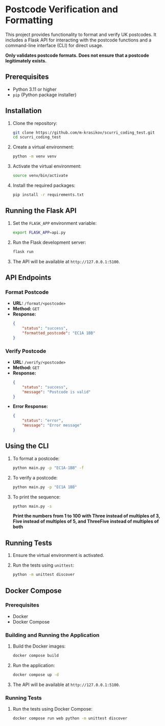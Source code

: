 # Postcode Verification and Formatting

This project provides functionality to format and verify UK postcodes. It includes a Flask API for interacting with the postcode functions and a command-line interface (CLI) for direct usage.

**Only validates postcode formats. Does not ensure that a postcode legitimately exists.**

## Prerequisites

- Python 3.11 or higher
- `pip` (Python package installer)

## Installation

1. Clone the repository:
    ```sh
    git clone https://github.com/m-krasikov/scurri_coding_test.git
    cd scurri_coding_test
    ```

2. Create a virtual environment:
    ```sh
    python -m venv venv
    ```

3. Activate the virtual environment:
    ```sh
    source venv/bin/activate
    ```

4. Install the required packages:
    ```sh
    pip install -r requirements.txt
    ```

## Running the Flask API

1. Set the `FLASK_APP` environment variable:
    ```sh
    export FLASK_APP=api.py
    ```

2. Run the Flask development server:
    ```sh
    flask run
    ```

3. The API will be available at `http://127.0.0.1:5100`.

## API Endpoints

### Format Postcode

- **URL:** `/format/<postcode>`
- **Method:** `GET`
- **Response:**
    ```json
    {
        "status": "success",
        "formatted_postcode": "EC1A 1BB"
    }
    ```

### Verify Postcode

- **URL:** `/verify/<postcode>`
- **Method:** `GET`
- **Response:**
    ```json
    {
        "status": "success",
        "message": "Postcode is valid"
    }
    ```
- **Error Response:**
    ```json
    {
        "status": "error",
        "message": "Error message"
    }
    ```

## Using the CLI

1. To format a postcode:
    ```sh
    python main.py -p "EC1A-1BB" -f
    ```

2. To verify a postcode:
    ```sh
    python main.py -p "EC1A 1BB"
    ```
3. To print the sequence:
    ```sh
    python main.py -s
    ```
    **Print the numbers from 1 to 100 with Three instead of multiples of 3, Five instead of multiples of 5, and ThreeFive instead of multiples of both**

    

## Running Tests

1. Ensure the virtual environment is activated.

2. Run the tests using `unittest`:
    ```sh
    python -m unittest discover
    ```
## Docker Compose

### Prerequisites

- Docker
- Docker Compose

### Building and Running the Application

1. Build the Docker images:
    ```sh
    docker compose build
    ```

2. Run the application:
    ```sh
    docker compose up -d
    ```

3. The API will be available at `http://127.0.0.1:5100`.

### Running Tests

1. Run the tests using Docker Compose:
    ```sh
    docker compose run web python -m unittest discover
    ```
